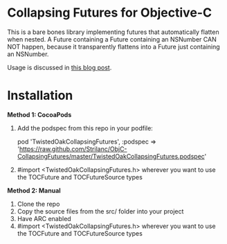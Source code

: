 Collapsing Futures for Objective-C
==================================

This is a bare bones library implementing futures that automatically flatten when nested. A Future containing a Future containing an NSNumber CAN NOT happen, because it transparently flattens into a Future just containing an NSNumber.

Usage is discussed in [this blog post](http://twistedoakstudios.com/blog/Post7149_collapsing-futures-in-objective-c).

Installation
============

**Method 1: CocoaPods**

1. Add the podspec from this repo in your podfile:

    pod 'TwistedOakCollapsingFutures', :podspec => 'https://raw.github.com/Strilanc/ObjC-CollapsingFutures/master/TwistedOakCollapsingFutures.podspec'

2. #import <TwistedOakCollapsingFutures.h> wherever you want to use the TOCFuture and TOCFutureSource types

**Method 2: Manual**

1. Clone the repo
2. Copy the source files from the src/ folder into your project
3. Have ARC enabled
4. #import <TwistedOakCollapsingFutures.h> wherever you want to use the TOCFuture and TOCFutureSource types
